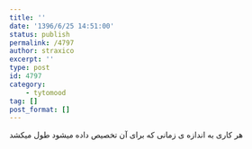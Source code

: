 ```yaml
---
title: ''
date: '1396/6/25 14:51:00'
status: publish
permalink: /4797
author: straxico
excerpt: ''
type: post
id: 4797
category:
    - tytomood
tag: []
post_format: []
---
```

هر کاری به اندازه ی زمانی که برای آن تخصیص داده میشود طول میکشد